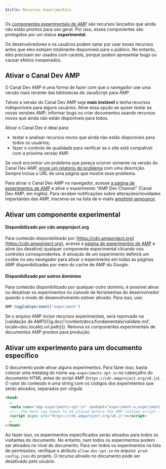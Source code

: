 ```yaml
---
$title: Recursos experimentais
---
```


Os [componentes experimentais de AMP](https://github.com/ampproject/amphtml/tree/master/tools/experiments)
são recursos lançados que ainda não estão prontos para uso geral. Por isso, esses componentes são protegidos por um status **experimental**.

Os desenvolvedores e os usuários podem optar por usar esses recursos antes que eles estejam totalmente disponíveis para o público.
No entanto, eles precisam ser usados com cautela, porque podem apresentar bugs ou causar efeitos inesperados.

## Ativar o Canal Dev AMP

O Canal Dev AMP é uma forma de fazer com que o navegador use uma versão mais recente das bibliotecas de JavaScript para AMP.

Talvez a versão do Canal Dev AMP seja **mais instável** e tenha recursos indisponíveis para alguns usuários. Ative essa opção se quiser testar as novas versões AMP, informar bugs ou criar documentos usando recursos novos que ainda não estão disponíveis para todos.

Ativar o Canal Dev é ideal para:

- testar e analisar recursos novos que ainda não estão disponíveis para todos os usuários;
- fazer o controle de qualidade para verificar se o site está compatível com a próxima versão AMP.

Se você encontrar um problema que pareça ocorrer somente na versão do Canal Dev AMP, [envie um relatório do problema](https://github.com/ampproject/amphtml/issues/new) com uma descrição. Sempre inclua o URL de uma página que mostre esse problema.

Para ativar o Canal Dev AMP no navegador, acesse [a página de experimentos de AMP](https://cdn.ampproject.org/experiments.html) e ative o experimento "AMP Dev Channel" (Canal Dev AMP, em inglês). Para receber notificações sobre alterações/novidades importantes das AMP, inscreva-se na lista de e-mails [amphtml-announce](https://groups.google.com/forum/#!forum/amphtml-announce).

## Ativar um componente experimental

#### Disponibilizado por cdn.ampproject.org

Para conteúdo disponibilizado por [https://cdn.ampproject.org](https://cdn.ampproject.org), 
acesse a [página de experimentos de AMP](https://cdn.ampproject.org/experiments.html)
e ative (ou desative) qualquer componente experimental clicando nos controles correspondentes. A ativação de um experimento definirá um cookie no seu navegador para ativar o experimento em todas as páginas AMP disponibilizadas por meio do cache de AMP do Google.

#### Disponibilizado por outros domínios

Para conteúdo disponibilizado por qualquer outro domínio, é possível ativar ou desativar os experimentos no console de ferramentas do desenvolvedor quando o modo de desenvolvimento estiver ativado. Para isso, use:

```js
AMP.toggleExperiment('experiment')
```

Se o arquivo AMP incluir recursos experimentais, será reprovado na
[validação de AMP]({{g.doc('/content/docs/fundamentals/validate.md', locale=doc.locale).url.path}}).
Remova os componentes experimentais de documentos AMP prontos para produção.

## Ativar um experimento para um documento específico

O documento pode ativar alguns experimentos. Para fazer isso, basta colocar uma metatag do nome `amp-experiments-opt-in` no cabeçalho do documento HTML antes do script AMP (`https://cdn.ampproject.org/v0.js`). O valor do conteúdo é uma string com os códigos dos experimentos que serão ativados, separados por vírgula.

```html
<head>
  …
  <meta name="amp-experiments-opt-in" content="experiment-a,experiment-b">
  <!-- The meta tag needs to be placed before the AMP runtime script.-->
  <script async src="https://cdn.ampproject.org/v0.js"></script>
  …
</head>
```

Ao fazer isso, os experimentos especificados serão ativados para todos os visitantes do documento. No entanto, nem todos os experimentos podem ser ativados no nível do documento. Para ver todos os experimentos na lista de permissões, verifique o atributo `allow-doc-opt-in` no arquivo` prod-config.json` do projeto. O recurso ativado no documento pode ser desativado pelo usuário.
 
